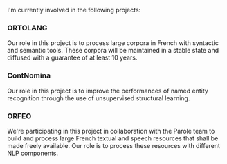 <!---
.. link: 
.. description: 
.. tags: projects
.. date: 2013/07/03 19:26:23
.. title: Projects
.. slug: projects
-->

I'm currently involved in the following projects:  


### ORTOLANG

Our role in this project is to process large corpora in French with syntactic and semantic tools.
These corpora will be maintained in a stable state and diffused with a guarantee of at least 10 years.

### ContNomina

Our role in this project is to improve the performances of named entity recognition through the use of unsupervised structural learning.

### ORFEO

We're participating in this project in collaboration with the Parole team to build and process large French textual and speech resources 
that shall be made freely available. Our role is to process these resources with different NLP components.
